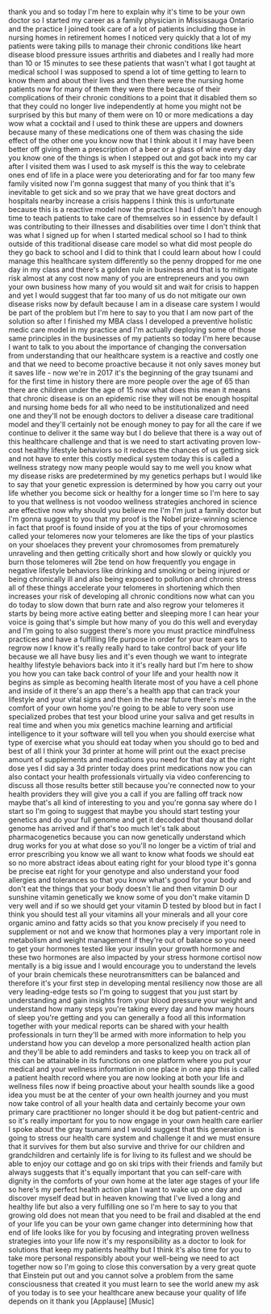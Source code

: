 
thank you and so today I&#39;m here to
explain why it&#39;s time to be your own
doctor so I started my career as a
family physician in Mississauga Ontario
and the practice I joined took care of a
lot of patients including those in
nursing homes in retirement homes I
noticed very quickly that a lot of my
patients were taking pills to manage
their chronic conditions like heart
disease blood pressure issues arthritis
and diabetes and I really had more than
10 or 15 minutes to see these patients
that wasn&#39;t what I got taught at medical
school I was supposed to spend a lot of
time getting to learn to know them and
about their lives
and then there were the nursing home
patients now for many of them they were
there because of their complications of
their chronic conditions to a point that
it disabled them so that they could no
longer live independently at home you
might not be surprised by this but many
of them were on 10 or more medications a
day
wow what a cocktail and I used to think
these are uppers and downers because
many of these medications one of them
was chasing the side effect of the other
one you know now that I think about it I
may have been better off giving them a
prescription of a beer or a glass of
wine every day
you know one of the things is when I
stepped out and got back into my car
after I visited them was I used to ask
myself is this the way to celebrate ones
end of life in a place were you
deteriorating and for far too many few
family visited now I&#39;m gonna suggest
that many of you think that it&#39;s
inevitable to get sick and so we pray
that we have great doctors and hospitals
nearby increase a crisis happens I think
this is unfortunate because this is a
reactive model now the practice I had I
didn&#39;t have enough time to teach
patients to take care of themselves so
in essence by default I was contributing
to their illnesses and disabilities over
time I don&#39;t think that was what I
signed up for when I started medical
school so I had to think outside of this
traditional disease care model so what
did most people do they go back to
school and I did to think that I could
learn about how I could manage this
healthcare system differently
so the penny dropped for me one day in
my class and there&#39;s a golden rule in
business and that is to mitigate risk
almost at any cost now many of you are
entrepreneurs and you own your own
business how many of you would sit and
wait for crisis to happen and yet I
would suggest that far too many of us do
not mitigate our own disease risks now
by default because I am in a disease
care system I would be part of the
problem but I&#39;m here to say to you that
I am now part of the solution so after I
finished my MBA class I developed a
preventive holistic medic
care model in my practice and I&#39;m
actually deploying some of those same
principles in the businesses of my
patients so today I&#39;m here because I
want to talk to you about the importance
of changing the conversation from
understanding that our healthcare system
is a reactive and costly one and that we
need to become proactive because it not
only saves money but it saves life - now
we&#39;re in 2017 it&#39;s the beginning of the
gray tsunami and for the first time in
history there are more people over the
age of 65 than there are children under
the age of 15 now what does this mean it
means that chronic disease is on an
epidemic rise they will not be enough
hospital and nursing home beds for all
who need to be institutionalized and
need one and they&#39;ll not be enough
doctors to deliver a disease care
traditional model and they&#39;ll certainly
not be enough money to pay for all the
care if we continue to deliver it the
same way but I do believe that there is
a way out of this healthcare challenge
and that is we need to start activating
proven low-cost healthy lifestyle
behaviors so it reduces the chances of
us getting sick and not have to enter
this costly medical system today this is
called a wellness strategy now many
people would say to me well you know
what my disease risks are predetermined
by my genetics perhaps but I would like
to say that your genetic expression is
determined by how you carry out your
life whether you become sick or healthy
for a longer time
so I&#39;m here to say to you that wellness
is not voodoo
wellness strategies anchored in science
are effective now why should you believe
me I&#39;m I&#39;m just a family doctor but I&#39;m
gonna suggest to you that my proof is
the Nobel prize-winning science in fact
that proof is found inside of you at the
tips of your chromosomes called your
telomeres now your telomeres are like
the tips of your plastics on your
shoelaces they prevent your chromosomes
from prematurely unraveling and then
getting critically short and how slowly
or quickly you burn those telomeres will
2be tend on how frequently you engage in
negative lifestyle behaviors like
drinking and smoking or being injured or
being chronically ill and also being
exposed to pollution and chronic stress
all of these things accelerate your
telomeres in shortening which then
increases your risk of developing all
chronic conditions now what can you do
today to slow down that burn rate and
also regrow your telomeres it starts by
being more active eating better and
sleeping more I can hear your voice is
going that&#39;s simple but how many of you
do this well and everyday and I&#39;m going
to also suggest there&#39;s more you must
practice mindfulness practices and have
a fulfilling life purpose in order for
your team ears to regrow now I know it&#39;s
really really hard to take control back
of your life because we all have busy
lies and it&#39;s even though we want to
integrate healthy lifestyle behaviors
back into it it&#39;s really hard but I&#39;m
here to show you how you can
take back control of your life and your
health now it begins as simple as
becoming health literate most of you
have a cell phone
and inside of it there&#39;s an app there&#39;s
a health app that can track your
lifestyle and your vital signs and then
in the near future there&#39;s more in the
comfort of your own home you&#39;re going to
be able to very soon use specialized
probes that test your blood urine your
saliva and get results in real time and
when you mix genetics machine learning
and artificial intelligence to it your
software will tell you when you should
exercise what type of exercise what you
should eat today when you should go to
bed and best of all I think your 3d
printer at home will print out the exact
precise amount of supplements and
medications you need for that day at the
right dose yes I did say a 3d printer
today does print medications now you can
also contact your health professionals
virtually via video conferencing to
discuss all those results better still
because you&#39;re connected now to your
health providers they will give you a
call if you are falling off track now
maybe that&#39;s all kind of interesting to
you and you&#39;re gonna say where do I
start so I&#39;m going to suggest that maybe
you should start testing your genetics
and do your full genome and get it
decoded that thousand dollar genome has
arrived and if that&#39;s too much let&#39;s
talk about pharmacogenetics because you
can now genetically understand which
drug works for you at what dose so
you&#39;ll no longer be a victim of trial
and error prescribing you know we all
want to know what foods we should eat so
no more abstract ideas about eating
right for your blood type it&#39;s gonna be
precise eat right for your genotype and
also understand your food allergies and
tolerances so that you know what&#39;s good
for your body and don&#39;t eat the things
that your body doesn&#39;t lie
and then vitamin D our sunshine vitamin
genetically we know some of you don&#39;t
make vitamin D very well and if so we
should get your vitamin D tested by
blood but in fact I think you should
test all your vitamins all your minerals
and all your core organic amino and
fatty acids so that you know precisely
if you need to supplement or not and we
know that hormones play a very important
role in metabolism and weight management
if they&#39;re out of balance so you need to
get your hormones tested like your
insulin your growth hormone and these
two hormones are also impacted by your
stress hormone cortisol now mentally is
a big issue and I would encourage you to
understand the levels of your brain
chemicals these neurotransmitters can be
balanced and therefore it&#39;s your first
step in developing mental resiliency now
those are all very leading-edge tests so
I&#39;m going to suggest that you just start
by understanding and gain insights from
your blood pressure your weight and
understand how many steps you&#39;re taking
every day and how many hours of sleep
you&#39;re getting and you can generally a
food all this information together with
your medical reports can be shared with
your health professionals in turn
they&#39;ll be armed with more information
to help you understand how you can
develop a more personalized health
action plan and they&#39;ll be able to add
reminders and tasks to keep you on track
all of this can be attainable in its
functions on one platform where you put
your medical and your wellness
information in one place in one app this
is called a patient health record where
you are now looking at both your life
and wellness files now if being
proactive about your health sounds like
a good idea you must be at the center of
your own health journey and you must now
take control of all your health data and
certainly become your own primary care
practitioner
no longer should it be dog
but patient-centric and so it&#39;s really
important for you to now engage in your
own health care earlier I spoke about
the gray tsunami and I would suggest
that this generation is going to stress
our health care system and challenge it
and we must ensure that it survives for
them but also survive and thrive for our
children and grandchildren and certainly
life is for living to its fullest and we
should be able to enjoy our cottage and
go on ski trips with their friends and
family but always suggests that it&#39;s
equally important that you can self-care
with dignity in the comforts of your own
home at the later age stages of your
life so here&#39;s my perfect health action
plan I want to wake up one day and
discover myself dead but in heaven
knowing that I&#39;ve lived a long and
healthy life
but also a very fulfilling one so I&#39;m
here to say to you that growing old does
not mean that you need to be frail and
disabled at the end of your life you can
be your own game changer into
determining how that end of life looks
like for you by focusing and integrating
proven wellness strategies into your
life now it&#39;s my responsibility as a
doctor to look for solutions that keep
my patients healthy but I think it&#39;s
also time for you to take more personal
responsibly about your well-being
we need to act together now so I&#39;m going
to close this conversation by a very
great quote that Einstein put out and
you cannot solve a problem from the same
consciousness that created it you must
learn to see the world anew my ask of
you today is to see your healthcare anew
because your quality of life
depends on it thank you
[Applause]
[Music]
